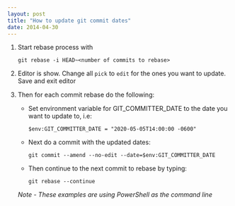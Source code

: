 ```yaml
---
layout: post
title: "How to update git commit dates"
date: 2014-04-30
---
```

1) Start rebase process with 

    ~~~
    git rebase -i HEAD~<number of commits to rebase>
    ~~~

2) Editor is show. Change all `pick` to `edit` for the ones you want to update. Save and exit editor

3) Then for each commit rebase do the following:
    
    * Set environment variable for GIT_COMMITTER_DATE to the date you want to update to, i.e:

        `$env:GIT_COMMITTER_DATE = "2020-05-05T14:00:00 -0600"`
    * Next do a commit with the updated dates:

        `git commit --amend --no-edit --date=$env:GIT_COMMITTER_DATE`

    * Then continue to the next commit to rebase by typing:

        `git rebase --continue`

    *Note - These examples are using PowerShell as the command line*
